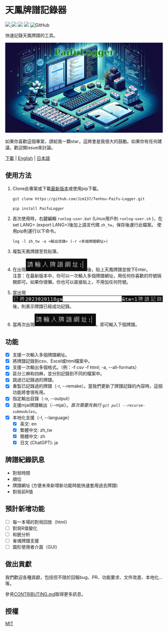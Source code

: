 # 天鳳牌譜記錄器

[<img src="https://img.shields.io/pypi/v/PaifuLogger?style=plastic"> <img src="https://img.shields.io/pypi/wheel/PaifuLogger?style=plastic">](https://pypi.org/project/Tenhou-Paifu-Logger/) [<img src="https://img.shields.io/github/stars/Jim137/Tenhou-Paifu-Logger?style=plastic">](https://github.com/Jim137/Tenhou-Paifu-Logger/) [<img src="https://img.shields.io/github/downloads/Jim137/Tenhou-Paifu-Logger/total?style=plastic">](https://github.com/Jim137/Tenhou-Paifu-Logger/releases) ![GitHub](https://img.shields.io/github/license/Jim137/Tenhou-Paifu-Logger?style=plastic)

快速記錄天鳳牌譜的工具。

![Generated by DALL·E](https://github.com/Jim137/Tenhou-Paifu-Logger/raw/master/READMEs/image/paifulogger.png)

如果你喜歡這個專案，請給我一顆star，這將會是我很大的鼓勵。如果你有任何建議，歡迎開issue來討論。

[下載](https://github.com/Jim137/Tenhou-Paifu-Logger/releases/latest) | [English](https://github.com/Jim137/Tenhou-Paifu-Logger/blob/master/README.md) | [日本語](https://github.com/Jim137/Tenhou-Paifu-Logger/blob/master/READMEs/README_ja.md)
## 使用方法

1. Clone此專案或下載[最新版本](https://github.com/Jim137/Tenhou-Paifu-Logger/releases/latest)或使用pip下載。
   
    `git clone https://github.com/Jim137/Tenhou-Paifu-Logger.git`

    `pip install PaifuLogger`
    
2. 首次使用時，右鍵編輯 `runlog-user.bat` (Linux用戶則 `runlog-user.sh` )，在set LANG= (export LANG=)後加上語言代碼 `zh_tw`，保存後運行此檔案。
  使用pip則運行以下命令。

    `log -l zh_tw -o <輸出目錄> (-r <多個牌譜網址>)`

3. 複製天鳳牌譜至剪貼簿。
4. 在出現![1675260159266](image/README_zh/1675260159266.png)後，貼上天鳳牌譜並按下Enter。\
注意：在最新版本中，你可以一次輸入多個牌譜網址，用任何你喜歡的符號隔開即可。如果你很懶，你也可以直接貼上，不用加任何符號。
5. 當出現![1675260331020](image/README_zh/1675260331020.png)後，則表示牌譜已經成功記錄。
6. 當再次出現![1675260159266](image/README_zh/1675260159266.png)，即可輸入下個牌譜。

## 功能
* [x] 支援一次輸入多個牌譜網址。
* [x] 將牌譜記錄到csv、Excel或html檔案中。
* [x] 支援一次輸出多個格式。（例：-f csv -f html; -a, --all-formats）
* [x] 區分三麻和四麻，並分別記錄到不同的檔案中。
* [x] 跳過已記錄過的牌譜。
* [x] 重製已記錄過的牌譜（-r, --remake）。當我們更新了牌譜記錄的內容時，這個功能將會很有用。
* [x] 指定輸出目錄（-o, --output）
* [x] 支援mjai牌譜輸出（--mjai）。*首次需要先執行 `git pull --recurse-submodules`*。
* [x] 本地化支援（-l, --language）
  * [x] 英文: en
  * [x] 繁體中文: zh_tw
  * [x] 簡體中文: zh
  * [x] 日文 (ChatGPT): ja

## 牌譜紀錄訊息

* 對局時間
* 順位
* 牌譜網址 (方便未來新增新功能時能快速套用過去牌譜)
* 對局前R值

## 預計新增功能

* [ ] 每一本場的對局回放（html）
* [ ] 對局R值變化
* [ ] 和銃分析
* [ ] 雀魂牌譜支援
* [ ] 圖形使用者介面（GUI）

## 做出貢獻
我們歡迎各種貢獻，包括但不限於回報bug、PR、功能要求、文件改進、本地化...等。

參見[CONTRIBUTING.md](https://github.com/Jim137/Tenhou-Paifu-Logger/blob/master/CONTRIBUTING.md)取得更多訊息。

## 授權
[MIT](LICENSE)